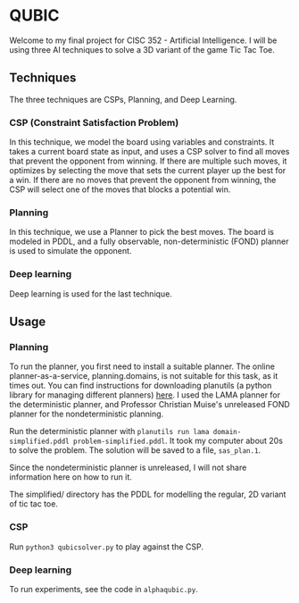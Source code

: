 
# QUBIC

Welcome to my final project for CISC 352 - Artificial Intelligence. I will be using three AI techniques to solve a 3D variant of the game Tic Tac Toe. 

## Techniques
The three techniques are CSPs, Planning, and Deep Learning.

### CSP (Constraint Satisfaction Problem)
In this technique, we model the board using variables and constraints. It takes a current board state as input, and uses a CSP solver to find all moves that prevent the opponent from winning. If there are multiple such moves, it optimizes by selecting the move that sets the current player up the best for a win. If there are no moves that prevent the opponent from winning, the CSP will select one of the moves that blocks a potential win.

### Planning
In this technique, we use a Planner to pick the best moves. The board is modeled in PDDL, and a fully observable, non-deterministic (FOND) planner is used to simulate the opponent.

### Deep learning
Deep learning is used for the last technique.

## Usage

### Planning
To run the planner, you first need to install a suitable planner. The online planner-as-a-service, planning.domains, is not suitable for this task, as it times out. You can find instructions for downloading planutils (a python library for managing different planners) [here](https://pypi.org/project/planutils/). I used the LAMA planner for the deterministic planner, and Professor Christian Muise's unreleased FOND planner for the nondeterministic planning.

Run the deterministic planner with `planutils run lama domain-simplified.pddl problem-simplified.pddl`. It took my computer about 20s to solve the problem. The solution will be saved to a file, `sas_plan.1`.

Since the nondeterministic planner is unreleased, I will not share information here on how to run it.

The simplified/ directory has the PDDL for modelling the regular, 2D variant of tic tac toe.

### CSP
Run `python3 qubicsolver.py` to play against the CSP.

### Deep learning
To run experiments, see the code in `alphaqubic.py`.
